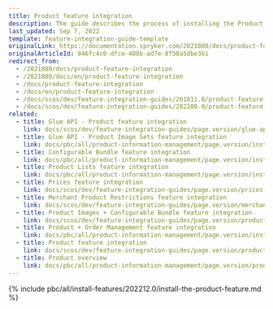 ```yaml
---
title: Product feature integration
description: The guide describes the process of installing the Product Concrete Search Widget feature in your project.
last_updated: Sep 7, 2022
template: feature-integration-guide-template
originalLink: https://documentation.spryker.com/2021080/docs/product-feature-integration
originalArticleId: 046fc4c0-dfce-488b-ad7e-8f58a5dbe3b1
redirect_from:
  - /2021080/docs/product-feature-integration
  - /2021080/docs/en/product-feature-integration
  - /docs/product-feature-integration
  - /docs/en/product-feature-integration
  - /docs/scos/dev/feature-integration-guides/201811.0/product-feature-integration.html
  - /docs/scos/dev/feature-integration-guides/202200.0/product-feature-integration.html
related:
  - title: Glue API - Product feature integration
    link: docs/scos/dev/feature-integration-guides/page.version/glue-api/glue-api-product-feature-integration.html
  - title: Glue API - Product Image Sets feature integration
    link: docs/pbc/all/product-information-management/page.version/install-and-upgrade/install-glue-api/install-the-product-image-sets-glue-api.html
  - title: Configurable Bundle feature integration
    link: docs/pbc/all/product-information-management/page.version/install-and-upgrade/install-features/install-the-configurable-bundle-feature.html
  - title: Product Lists feature integration
    link: docs/pbc/all/product-information-management/page.version/install-and-upgrade/install-features/install-the-product-lists-feature.html
  - title: Prices feature integration
    link: docs/scos/dev/feature-integration-guides/page.version/prices-feature-integration.html
  - title: Merchant Product Restrictions feature integration
    link: docs/scos/dev/feature-integration-guides/page.version/merchant-product-restrictions-feature-integration.html
  - title: Product Images + Configurable Bundle feature integration
    link: docs/scos/dev/feature-integration-guides/page.version/product-images-configurable-bundle-feature-integration.html
  - title: Product + Order Management feature integration
    link: docs/pbc/all/product-information-management/page.version/install-and-upgrade/install-features/install-the-product-order-management-feature.html
  - title: Product feature integration
    link: docs/scos/dev/feature-integration-guides/page.version/product-feature-integration.html
  - title: Product overview
    link: docs/pbc/all/product-information-management/page.version/product-feature-overview/product-feature-overview.html
---
```


{% include pbc/all/install-features/202212.0/install-the-product-feature.md %} <!-- To edit, see /_includes/pbc/all/install-features/202212.0/install-the-product-feature.md -->
